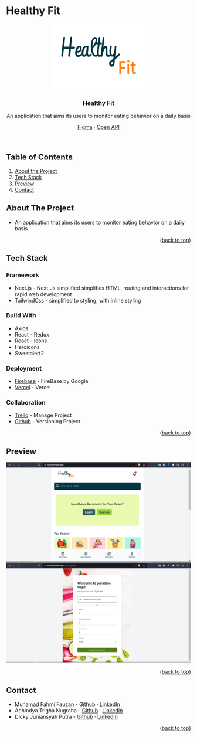 <div id="top"></div>

# Healthy Fit

<!-- PROJECT LOGO -->
<div align="center">
  <a href="https://github.com/FINAL-PROJECT-ALTA/FE">
    <img src="image/logo-white.png" alt="Logo" width="250" height="180">
  </a>

  <h3 align="center">Healthy Fit</h3>
  <p align="center">
   An application that aims its users to monitor eating behavior on a daily basis
    <br />
    <div id = "other-software-design"></div>
    <a href="https://www.figma.com/file/PZBScHf3Gr09b4H2VonNXU/Capstone---Healthy-App?node-id=0%3A1">Figma</a>
    ·
    <a href="https://app.swaggerhub.com/apis/aaryadewangga/Final_Project/1.0#/">Open API</a>
  </p>
</div>
<br />

<!-- TABLE OF CONTENTS -->
## Table of Contents
1. [About the Project](#about-the-project)
2. [Tech Stack](#tech-stack)
3. [Preview](#preview)
4. [Contact](#contact)

<!-- ABOUT THE PROJECT -->
## About The Project
-  An application that aims its users to monitor eating behavior on a daily basis


<p align="right">(<a href="#top">back to top</a>)</p>

## Tech Stack
### Framework
- Next.js - Next Js simplified simplifies HTML, routing and interactions for rapid web development
- TailwindCss - simplified to styling, with inline styling

### Build With
- Axios
- React - Redux
- React - Icons
- Heroicons
- Sweetalert2

### Deployment
- [Firebase](https://firebase.google.com/) - FireBase by Google
- [Vercel](https://vercel.com/) - Vercel

### Collaboration 
- [Trello](https://trello.com/) - Manage Project
- [Github](https://github.com/) - Versioning Project

<p align="right">(<a href="#top">back to top</a>)</p>

<!-- Preview -->
## Preview

<img src="image/display1.png" alt="display-preview">
<img src="image/display2.png" alt="display-preview">

<p align="right">(<a href="#top">back to top</a>)</p>

<!-- CONTACT -->
## Contact
* Muhamad Fahmi Fauzan - [Github](https://github.com/fahmi-zan) · [LinkedIn](http://www.linkedin.com/in/muhamad-fahmi-fauzan)
* Adhindya Trigha Nugraha - [Github](https://github.com/Trigha) · [LinkedIn]()
* Dicky Juniansyah Putra - [Github](https://github.com/dickyrex19) · [LinkedIn](https://www.linkedin.com/in/dickyjuniansyahputra/)

<p align="right">(<a href="#top">back to top</a>)</p>
